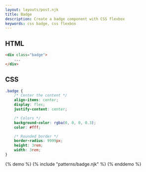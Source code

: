 ```yaml
---
layout: layouts/post.njk
title: Badge
description: Create a badge component with CSS flexbox
keywords: css badge, css flexbox
---
```


## HTML

```html
<div class="badge">
    ...
</div>
```

## CSS

```css
.badge {
    /* Center the content */
    align-items: center;
    display: flex;
    justify-content: center;

    /* Colors */
    background-color: rgba(0, 0, 0, 0.3);
    color: #fff;

    /* Rounded border */
    border-radius: 9999px;
    height: 3rem;
    width: 3rem;
}
```

{% demo %}
{% include "patterns/badge.njk" %}
{% enddemo %}
